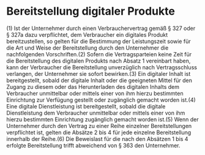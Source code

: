 # Bereitstellung digitaler Produkte

(1) Ist der Unternehmer durch einen Verbrauchervertrag gemäß § 327 oder § 327a dazu verpflichtet, dem Verbraucher ein digitales Produkt bereitzustellen, so gelten für die Bestimmung der Leistungszeit sowie für die Art und Weise der Bereitstellung durch den Unternehmer die nachfolgenden Vorschriften.(2) Sofern die Vertragsparteien keine Zeit für die Bereitstellung des digitalen Produkts nach Absatz 1 vereinbart haben, kann der Verbraucher die Bereitstellung unverzüglich nach Vertragsschluss verlangen, der Unternehmer sie sofort bewirken.(3) Ein digitaler Inhalt ist bereitgestellt, sobald der digitale Inhalt oder die geeigneten Mittel für den Zugang zu diesem oder das Herunterladen des digitalen Inhalts dem Verbraucher unmittelbar oder mittels einer von ihm hierzu bestimmten Einrichtung zur Verfügung gestellt oder zugänglich gemacht worden ist.(4) Eine digitale Dienstleistung ist bereitgestellt, sobald die digitale Dienstleistung dem Verbraucher unmittelbar oder mittels einer von ihm hierzu bestimmten Einrichtung zugänglich gemacht worden ist.(5) Wenn der Unternehmer durch den Vertrag zu einer Reihe einzelner Bereitstellungen verpflichtet ist, gelten die Absätze 2 bis 4 für jede einzelne Bereitstellung innerhalb der Reihe.(6) Die Beweislast für die nach den Absätzen 1 bis 4 erfolgte Bereitstellung trifft abweichend von § 363 den Unternehmer. 

